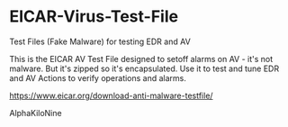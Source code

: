 # EICAR-Virus-Test-File
Test Files (Fake Malware) for testing EDR and AV

This is the EICAR AV Test File designed to setoff alarms on AV - it's not malware. But it's zipped so it's encapsulated.
Use it to test and tune EDR and AV Actions to verify operations and alarms.

https://www.eicar.org/download-anti-malware-testfile/

AlphaKiloNine
